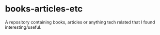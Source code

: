# books-articles-etc
A repository containing books, articles or anything tech related that I found interesting/useful.
